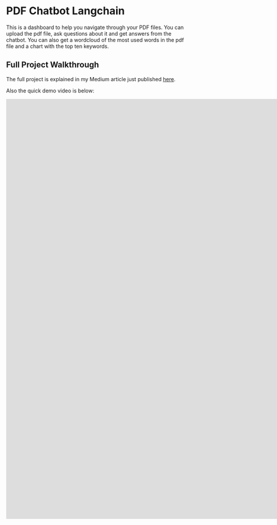 # PDF Chatbot Langchain
This is a dashboard to help you navigate through your PDF files. You can upload the pdf file, ask questions about it and get answers from the chatbot. You can also get a wordcloud of the most used words in the pdf file and a chart with the top ten keywords.

## Full Project Walkthrough

The full project is explained in my Medium article just published [here](https://medium.com/data-and-beyond/smart-chatbot-dashboard-for-pdfs-fb7ad5fff937).

Also the quick demo video is below:

<iframe width="2537" height="1134" src="https://www.youtube.com/embed/qT5__rtPImg" title="Streamlit Langchain PDF Dashboard Chatbot" frameborder="0" allow="accelerometer; autoplay; clipboard-write; encrypted-media; gyroscope; picture-in-picture; web-share" allowfullscreen></iframe>

